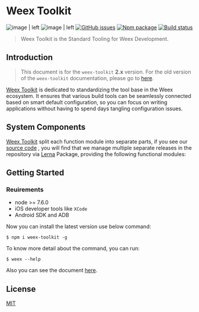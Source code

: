 # Weex Toolkit

![image | left](https://img.shields.io/badge/PRs-welcome-brightgreen.svg "")
![image | left](https://img.shields.io/badge/license-Apache--2.0-brightgreen.svg "")
[![GitHub issues](https://img.shields.io/github/issues/weexteam/weex-toolkit.svg)](https://github.com/weexteam/weex-toolkit/issues)
[![Npm package](https://img.shields.io/npm/dm/weex-toolkit.svg)](https://www.npmjs.com/package/weex-toolkit)
[![Build status](https://ci.appveyor.com/api/projects/status/dy89sm44bcggc12q/branch/dev?svg=true)](https://ci.appveyor.com/project/erha19/weex-toolkit/branch/dev)

> Weex Toolkit is the Standard Tooling for Weex Development.

## Introduction

> This document is for the `weex-toolkit` **2.x** version. For the old version of the `weex-toolkit` documentation, please go to [here](https://github.com/weexteam/weex-toolkit/blob/v1.0/README.md).


[Weex Toolkit](https://github.com/weexteam/weex-toolkit) is dedicated to standardizing the tool base in the Weex ecosystem. It ensures that various build tools can be seamlessly connected based on smart default configuration, so you can focus on writing applications without having to spend days tangling configuration issues.

## System Components

[Weex Toolkit](https://github.com/weexteam/weex-toolkit) split each function module into separate parts, if you see our [source code](https://github.com/weexteam/weex-toolkit/tree/master/packages/%40weex) , you will find that we manage multiple separate releases in the repository via [Lerna](https://lernajs.io/) Package, providing the following functional modules:

## Getting Started

### Reuirements

- node >= 7.6.0
- iOS developer tools like `XCode`
- Android SDK and ADB

Now you can install the latest version use below command:

```base
$ npm i weex-toolkit -g
```

To know more detail about the command, you can run:

```base
$ weex --help
```

Also you can see the document [here](https://weex.io/tools/toolkit.html).

## License

[MIT](https://github.com/weexteam/weex-toolkit/blob/dev/LICENSE)
